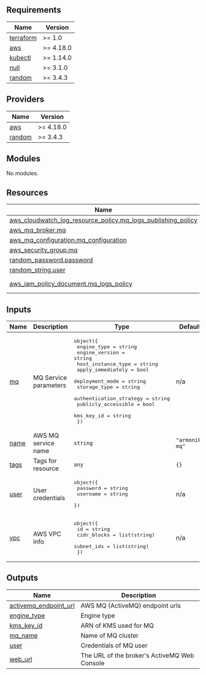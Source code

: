 <!-- BEGIN_TF_DOCS -->
## Requirements

| Name | Version |
|------|---------|
| <a name="requirement_terraform"></a> [terraform](#requirement\_terraform) | >= 1.0 |
| <a name="requirement_aws"></a> [aws](#requirement\_aws) | >= 4.18.0 |
| <a name="requirement_kubectl"></a> [kubectl](#requirement\_kubectl) | >= 1.14.0 |
| <a name="requirement_null"></a> [null](#requirement\_null) | >= 3.1.0 |
| <a name="requirement_random"></a> [random](#requirement\_random) | >= 3.4.3 |

## Providers

| Name | Version |
|------|---------|
| <a name="provider_aws"></a> [aws](#provider\_aws) | >= 4.18.0 |
| <a name="provider_random"></a> [random](#provider\_random) | >= 3.4.3 |

## Modules

No modules.

## Resources

| Name | Type |
|------|------|
| [aws_cloudwatch_log_resource_policy.mq_logs_publishing_policy](https://registry.terraform.io/providers/hashicorp/aws/latest/docs/resources/cloudwatch_log_resource_policy) | resource |
| [aws_mq_broker.mq](https://registry.terraform.io/providers/hashicorp/aws/latest/docs/resources/mq_broker) | resource |
| [aws_mq_configuration.mq_configuration](https://registry.terraform.io/providers/hashicorp/aws/latest/docs/resources/mq_configuration) | resource |
| [aws_security_group.mq](https://registry.terraform.io/providers/hashicorp/aws/latest/docs/resources/security_group) | resource |
| [random_password.password](https://registry.terraform.io/providers/hashicorp/random/latest/docs/resources/password) | resource |
| [random_string.user](https://registry.terraform.io/providers/hashicorp/random/latest/docs/resources/string) | resource |
| [aws_iam_policy_document.mq_logs_policy](https://registry.terraform.io/providers/hashicorp/aws/latest/docs/data-sources/iam_policy_document) | data source |

## Inputs

| Name | Description | Type | Default | Required |
|------|-------------|------|---------|:--------:|
| <a name="input_mq"></a> [mq](#input\_mq) | MQ Service parameters | <pre>object({<br>    engine_type             = string<br>    engine_version          = string<br>    host_instance_type      = string<br>    apply_immediately       = bool<br>    deployment_mode         = string<br>    storage_type            = string<br>    authentication_strategy = string<br>    publicly_accessible     = bool<br>    kms_key_id              = string<br>  })</pre> | n/a | yes |
| <a name="input_name"></a> [name](#input\_name) | AWS MQ service name | `string` | `"armonik-mq"` | no |
| <a name="input_tags"></a> [tags](#input\_tags) | Tags for resource | `any` | `{}` | no |
| <a name="input_user"></a> [user](#input\_user) | User credentials | <pre>object({<br>    password = string<br>    username = string<br>  })</pre> | n/a | yes |
| <a name="input_vpc"></a> [vpc](#input\_vpc) | AWS VPC info | <pre>object({<br>    id          = string<br>    cidr_blocks = list(string)<br>    subnet_ids  = list(string)<br>  })</pre> | n/a | yes |

## Outputs

| Name | Description |
|------|-------------|
| <a name="output_activemq_endpoint_url"></a> [activemq\_endpoint\_url](#output\_activemq\_endpoint\_url) | AWS MQ (ActiveMQ) endpoint urls |
| <a name="output_engine_type"></a> [engine\_type](#output\_engine\_type) | Engine type |
| <a name="output_kms_key_id"></a> [kms\_key\_id](#output\_kms\_key\_id) | ARN of KMS used for MQ |
| <a name="output_mq_name"></a> [mq\_name](#output\_mq\_name) | Name of MQ cluster |
| <a name="output_user"></a> [user](#output\_user) | Credentials of MQ user |
| <a name="output_web_url"></a> [web\_url](#output\_web\_url) | The URL of the broker's ActiveMQ Web Console |
<!-- END_TF_DOCS -->

